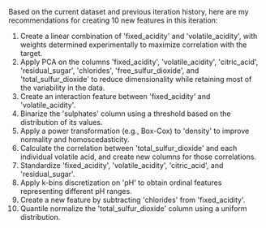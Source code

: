  Based on the current dataset and previous iteration history, here are my recommendations for creating 10 new features in this iteration:

1. Create a linear combination of 'fixed_acidity' and 'volatile_acidity', with weights determined experimentally to maximize correlation with the target.
2. Apply PCA on the columns 'fixed_acidity', 'volatile_acidity', 'citric_acid', 'residual_sugar', 'chlorides', 'free_sulfur_dioxide', and 'total_sulfur_dioxide' to reduce dimensionality while retaining most of the variability in the data.
3. Create an interaction feature between 'fixed_acidity' and 'volatile_acidity'.
4. Binarize the 'sulphates' column using a threshold based on the distribution of its values.
5. Apply a power transformation (e.g., Box-Cox) to 'density' to improve normality and homoscedasticity.
6. Calculate the correlation between 'total_sulfur_dioxide' and each individual volatile acid, and create new columns for those correlations.
7. Standardize 'fixed_acidity', 'volatile_acidity', 'citric_acid', and 'residual_sugar'.
8. Apply k-bins discretization on 'pH' to obtain ordinal features representing different pH ranges.
9. Create a new feature by subtracting 'chlorides' from 'fixed_acidity'.
10. Quantile normalize the 'total_sulfur_dioxide' column using a uniform distribution.